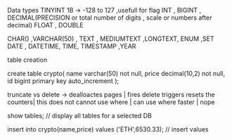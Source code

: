 Data types 
TINYINT 1B -> -128 to 127 ,usefull for flag 
INT , BIGINT ,
DECIMAL(PRECISION or total number of digits , scale or numbers after decimal)
FLOAT , DOUBLE 

CHAR() ,VARCHAR(50) , TEXT , MEDIUMTEXT ,LONGTEXT, ENUM ,SET 
DATE , DATETIME, TIME, TIMESTAMP ,YEAR

table creation 

create table crypto(
name varchar(50) not null, 
price decimal(10,2) not null, 
id bigint primary key auto_increment
);



truncate vs delete -> 
dealloactes pages |  fires delete triggers 
resets the counters| this does not 
cannot use where | can use where 
faster | nope 

show tables; // display all tables for a selected DB 

insert into crypto(name,price) values ('ETH',6530.33);  // insert values 


